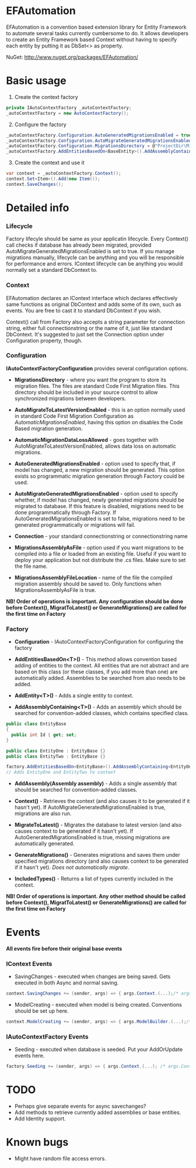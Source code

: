 EFAutomation
============

EFAutomation is a convention based extension library for Entity Framework to automate several tasks currently cumbersome to do. It allows developers to create an Entity Framework based Context without having to specify each entity by putting it as DbSet<> as property. 

NuGet: http://www.nuget.org/packages/EFAutomation/

Basic usage
============

1) Create the context factory
```c#
private IAutoContextFactory _autoContextFactory;
_autoContextFactory = new AutoContextFactory();
```

2) Configure the factory
```c#
_autoContextFactory.Configuration.AutoGeneratedMigrationsEnabled = true; 
_autoContextFactory.Configuration.AutoMigrateGeneratedMigrationsEnabled = true;
_autoContextFactory.Configuration.MigrationsDirectory = @"ProjectDir\Migrations";
_autoContextFactory.AddEntitiesBasedOn<BaseEntity>().AddAssemblyContaining<BaseEntity>();
```
3) Create the context and use it
```c#
var context = _autoContextFactory.Context();
context.Set<Item>().Add(new Item());
context.SaveChanges();
```

Detailed info
=============

### Lifecycle
Factory lifecyle should be same as your applicatin lifecycle. Every Context() call checks if database has already been migrated, provided AutoMigrateGeneratedMigrationsEnabled is set to true. If you manage migrations manually, lifecycle can be anything and you will be responsible for performance and errors. IContext lifecycle can be anything you would normally set a standard DbContext to.

### Context
EFAutomation declares an IContext interface which declares effectively same functions as original DbContext and adds some of its own, such as events. You are free to cast it to standard DbContext if you wish.

Context() call from Factory also accepts a string parameter for connection string, either full connectionstring or the name of it, just like standard DbContext. It's suggested to just set the Connection option under Configuration property, though.

### Configuration
**IAutoContextFactoryConfiguration** provides several configuration options. 
* **MigrationsDirectory** - where you want the program to store its migration files. The files are standard Code First Migration files. This directory should be included in your source control to allow synchronized migrations between developers.

* **AutoMigrateToLatestVersionEnabled** - this is an option normally used in standard Code First Migration Configuration as _AutomaticMigrationsEnabled_, having this option on disables the Code Based migration generation.

* **AutomaticMigrationDataLossAllowed** - goes together with AutoMigrateToLatestVersionEnabled, allows data loss on automatic migrations.

* **AutoGeneratedMigrationsEnabled** - option used to specify that, if model has changed, a new migration should be generated. This option exists so programmatic migration generation through Factory could be used.

* **AutoMigrateGeneratedMigrationsEnabled** - option used to specify whether, if model has changed, newly generated migrations should be migrated to database. If this feature is disabled, migrations need to be done programmatically through Factory. If AutoGeneratedMigrationsEnabled is set to false, migrations need to be generated programmatically or migrations will fail.

* **Connection** - your standard connectionstring or connectionstring name

* **MigrationsAssemblyAsFile** - option used if you want migrations to be compiled into a file or loaded from an existing file. Useful if you want to deploy your application but not distribute the .cs  files. Make sure to set the file name.

* **MigrationsAssemblyFileLocation** - name of the file the compiled migration assembly should be saved to. Only functions when MigrationsAssemblyAsFile is true.

**NB! Order of operations is important. Any configuration should be done before Context(), MigratToLatest() or GenerateMigrations() are called for the first time on Factory**

### Factory
* **Configuration** - IAutoContextFactoryConfiguration for configuring the factory

* **AddEntitiesBasedOn&lt;T&gt;()** - This method allows convention based adding of entities to the context. All entities that are not abstract and are based on this class (or these classes, if you add more than one) are automatically added. Assemblies to be searched from also needs to be added.

* **AddEntity&lt;T&gt;()** - Adds a single entity to context.

* **AddAssemblyContaining&lt;T&gt;()** - Adds an assembly which should be searched for convention-added classes, which contains specified class.
```c#
public class EntityBase
{
  public int Id { get; set;
}

public class EntityOne : EntityBase {}
public class EntityTwo : EntityBase {}

factory.AddEntitiesBasedOn<EntityBase>().AddAssemblyContaining<EntityOne>(); 
// Adds EntityOne and EntityTwo to context
```

* **AddAssembly(Assembly assembly)** - Adds a single assembly that should be searched for convention-added classes.

* **Context()** - Retrieves the context (and also causes it to be generated if it hasn't yet). If AutoMigrateGeneratedMigrationsEnabled is true, migrations are also run.

* **MigrateToLatest()** - Migrates the database to latest version (and also causes context to be generated if it hasn't yet). If AutoGeneratedMigrationsEnabled is true, missing migrations are automatically generated.

* **GenerateMigrations()** - Generates migrations and saves them under specified migrations directory (and also causes context to be generated if it hasn't yet). _Does not automatically migrate_.

* **IncludedTypes()** - Returns a list of types currently included in the context.

**NB! Order of operations is important. Any other method should be called before Context(), MigratToLatest() or GenerateMigrations() are called for the first time on Factory** 

Events
==========
**All events fire before their original base events**

### IContext Events
* SavingChanges - executed when changes are being saved. Gets executed in both Async and normal saving.
```c#
context.SavingChanges += (sender, args) => { args.Context.(...);/* args.Context is IContext */ };
```

* ModelCreating - executed when model is being created. Conventions should be set up here.
```c#
context.ModelCreating += (sender, args) => { args.ModelBuilder.(...);/* args.ModelBuilder is standard DbModelBuilder */};
```

### IAutoContextFactory Events
* Seeding - executed when database is seeded. Put your AddOrUpdate events here.
```c#
factory.Seeding += (sender, args) => { args.Context.(...); /* args.Context is IContext */ };
```


TODO
==========
* Perhaps give separate events for async savechanges?
* Add methods to retrieve currently added assemblies or base entities.
* Add Identity support.

Known bugs
==========
* Might have random file access errors.
